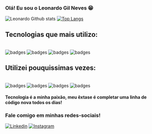 ### Olá! Eu sou o Leonardo Gil Neves 😁


![Leonardo Github stats](https://github-readme-stats.vercel.app/api?username=leonardogneves&show_icons=true&theme=dracula) 
[![Top Langs](https://github-readme-stats.vercel.app/api/top-langs/?username=leonardogneves&layout=compact)](https://github.com/anuraghazra/github-readme-stats)




## Tecnologias que mais utilizo:
<div style="display: inline_block"><br/>
  <img align="center" alt="badges" src="https://img.shields.io/badge/HTML5-E34F26?style=for-the-badge&logo=html5&logoColor=white" />
    <img align="center" alt="badges" src="https://img.shields.io/badge/CSS3-1572B6?style=for-the-badge&logo=css3&logoColor=white" />
    <img align="center" alt="badges" src="https://img.shields.io/badge/JavaScript-F7DF1E?style=for-the-badge&logo=javascript&logoColor=black" />
      <img align="center" alt="badges" src="https://img.shields.io/badge/Microsoft_Excel-217346?style=for-the-badge&logo=microsoft-excel&logoColor=white" />

## Utilizei pouquissimas vezes:

  <div style="display: inline_block"><br/>
  <img align="center" alt="badges" src="https://img.shields.io/badge/Python-14354C?style=for-the-badge&logo=python&logoColor=white" />
    <img align="center" alt="badges" src="https://img.shields.io/badge/PHP-777BB4?style=for-the-badge&logo=php&logoColor=white" />
    <img align="center" alt="badges" src="https://img.shields.io/badge/Node.js-43853D?style=for-the-badge&logo=node.js&logoColor=white" />
        <img align="center" alt="badges" src="https://img.shields.io/badge/MySQL-00000F?style=for-the-badge&logo=mysql&logoColor=white" />

    
    
#### Tecnologia é a minha paixão, meu êxtase é completar uma linha de código nova todos os dias!

### Fale comigo em minhas redes-sociais!
    
[![Linkedin](https://img.shields.io/badge/LinkedIn-0077B5?style=for-the-badge&logo=linkedin&logoColor=white)](https://www.linkedin.com/in/leonardo-gil-neves-b891bb128/)
[![Instagram](https://img.shields.io/badge/Instagram-E4405F?style=for-the-badge&logo=instagram&logoColor=white)](https://www.instagram.com/tyra_leo/)
